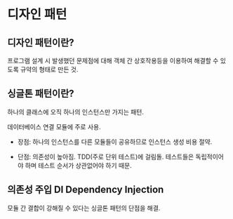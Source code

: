 # 디자인 패턴

## 디자인 패턴이란?

프로그램 설계 시 발생했던 문제점에 대해 객체 간 상호작용등을 이용하여 해결할 수 있도록 규약의 형태로 만든 것.

## 싱글톤 패턴이란?

하나의 클래스에 오직 하나의 인스턴스만 가지는 패턴.

데이터베이스 연결 모듈에 주로 사용.

- 장점: 하나의 인스턴스를 다른 모듈들이 공유하므로 인스턴스 생성 비용 절약.

- 단점: 의존성이 높아짐. TDD(주로 단위 테스트)에 걸림돌. 테스트들은 독립적이어야 하며 테스트 순서가 상관없어야 하기 때문.

## 의존성 주입 DI Dependency Injection

모듈 간 결합이 강해질 수 있다는 싱글톤 패턴의 단점을 해결.